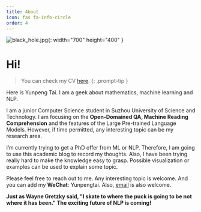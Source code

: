 ```yaml
---
title: About
icon: fas fa-info-circle
order: 4
---
```


![black_hole.jpg](/2022/06/19/ztF8gu1RnYJW4KV.jpg){: width="700" height="400" }

# Hi!

> You can check my CV [here](https://drive.google.com/file/d/1vTYAxbkWCFZd7Be2HcfosLK6-zAz0yVb/view?usp=sharing).
{: .prompt-tip }

Here is Yunpeng Tai. I am a geek about mathematics, machine learning and NLP. 

I am a junior Computer Science student in Suzhou University of Science and Technology. I am focusing on the <b>Open-Domained QA, Machine Reading Comprehension</b> and the features of the Large Pre-trained Language Models. However, if time permitted, any interesting topic can be my research area.

I’m currently trying to get a PhD offer from ML or NLP. Therefore, I am going to use this academic blog to record my thoughts. Also, I have been trying really hard to make the knowledge easy to grasp. Possible visualization or examples can be used to explain some topic.

Please feel free to reach out to me. Any interesting topic is welcome. And you can add my <b>WeChat</b>: Yunpengtai. Also, [email](mailto:yunpengtai.typ@gmail.com) is also welcome.

<b>Just as Wayne Gretzky said, "I skate to where the puck is going to be not where it has been." The exciting future of NLP is coming!</b>
